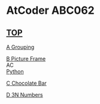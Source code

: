 # AtCoder ABC062  

## [TOP](https://atcoder.jp/contests/abc062)  

[A Grouping](https://atcoder.jp/contests/abc062/tasks/abc062_a)   

[](https://atcoder.jp/contests/abc062/submissions/)  

[B Picture Frame](https://atcoder.jp/contests/abc062/tasks/abc062_b)   
AC  
[Python](https://atcoder.jp/contests/abc062/submissions/15685540)  

[C Chocolate Bar](https://atcoder.jp/contests/abc062/tasks/arc074_a)   

[](https://atcoder.jp/contests/abc062/submissions/)  

[D 3N Numbers](https://atcoder.jp/contests/abc062/tasks/arc074_b)   

[](https://atcoder.jp/contests/abc062/submissions/)  

